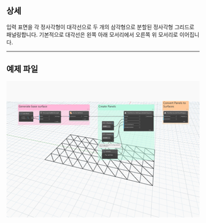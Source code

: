 ## 상세
입력 표면을 각 정사각형이 대각선으로 두 개의 삼각형으로 분할된 정사각형 그리드로 패널링합니다. 기본적으로 대각선은 왼쪽 아래 모서리에서 오른쪽 위 모서리로 이어집니다.
___
## 예제 파일

![ByDiagonallySplitSquares](./Autodesk.DesignScript.Geometry.PanelSurface.ByDiagonallySplitSquares_img.jpg)
